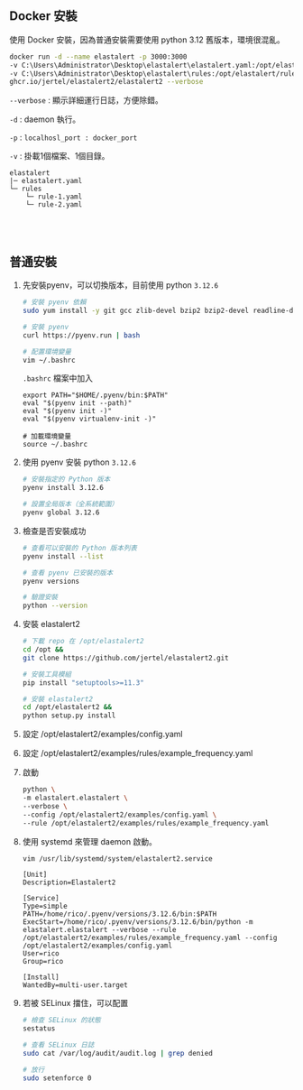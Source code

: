 ## Docker 安裝

使用 Docker 安裝，因為普通安裝需要使用 python 3.12 舊版本，環境很混亂。

```sh
docker run -d --name elastalert -p 3000:3000 
-v C:\Users\Administrator\Desktop\elastalert\elastalert.yaml:/opt/elastalert/config.yaml 
-v C:\Users\Administrator\Desktop\elastalert\rules:/opt/elastalert/rules 
ghcr.io/jertel/elastalert2/elastalert2 --verbose
```

`--verbose` : 顯示詳細運行日誌，方便除錯。

`-d` : daemon 執行。

`-p` : `localhosl_port : docker_port`

`-v` : 掛載1個檔案、1個目錄。

```
elastalert
|─ elastalert.yaml
└─ rules
    └─ rule-1.yaml
    └─ rule-2.yaml
```

<br/>

<br/>

## 普通安裝

1. 先安裝pyenv，可以切換版本，目前使用 python `3.12.6`

    ```sh
    # 安裝 pyenv 依賴
    sudo yum install -y git gcc zlib-devel bzip2 bzip2-devel readline-devel sqlite sqlite-devel openssl-devel xz xz-devel libffi-devel findutils

    # 安裝 pyenv
    curl https://pyenv.run | bash

    # 配置環境變量
    vim ~/.bashrc
    ```

    `.bashrc` 檔案中加入

    ```vim
    export PATH="$HOME/.pyenv/bin:$PATH"
    eval "$(pyenv init --path)"
    eval "$(pyenv init -)"
    eval "$(pyenv virtualenv-init -)"
    ```

    ```
    # 加載環境變量
    source ~/.bashrc
    ```

2. 使用 pyenv 安裝 python `3.12.6`

    ```sh
    # 安裝指定的 Python 版本
    pyenv install 3.12.6

    # 設置全局版本（全系統範圍）
    pyenv global 3.12.6
    ```

3. 檢查是否安裝成功

    ```sh
    # 查看可以安裝的 Python 版本列表
    pyenv install --list

    # 查看 pyenv 已安裝的版本
    pyenv versions

    # 驗證安裝
    python --version
    ```

4. 安裝 elastalert2

    ```sh
    # 下載 repo 在 /opt/elastalert2
    cd /opt &&
    git clone https://github.com/jertel/elastalert2.git

    # 安裝工具模組
    pip install "setuptools>=11.3"

    # 安裝 elastalert2
    cd /opt/elastalert2 &&
    python setup.py install
    ```

5. 設定 /opt/elastalert2/examples/config.yaml

6. 設定 /opt/elastalert2/examples/rules/example_frequency.yaml

7. 啟動

    ```sh
    python \
    -m elastalert.elastalert \
    --verbose \
    --config /opt/elastalert2/examples/config.yaml \
    --rule /opt/elastalert2/examples/rules/example_frequency.yaml
    ```

8. 使用 systemd 來管理 daemon 啟動。

    ```sh
    vim /usr/lib/systemd/system/elastalert2.service
    ```

    ```vim
    [Unit]
    Description=Elastalert2

    [Service]
    Type=simple
    PATH=/home/rico/.pyenv/versions/3.12.6/bin:$PATH
    ExecStart=/home/rico/.pyenv/versions/3.12.6/bin/python -m elastalert.elastalert --verbose --rule /opt/elastalert2/examples/rules/example_frequency.yaml --config /opt/elastalert2/examples/config.yaml
    User=rico
    Group=rico

    [Install]
    WantedBy=multi-user.target
    ```

9. 若被 SELinux 擋住，可以配置

    ```sh
    # 檢查 SELinux 的狀態
    sestatus

    # 查看 SELinux 日誌
    sudo cat /var/log/audit/audit.log | grep denied
    ```

    ```sh
    # 放行
    sudo setenforce 0
    ```
